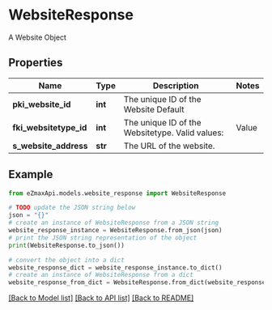 # WebsiteResponse

A Website Object

## Properties

Name | Type | Description | Notes
------------ | ------------- | ------------- | -------------
**pki_website_id** | **int** | The unique ID of the Website Default | 
**fki_websitetype_id** | **int** | The unique ID of the Websitetype.  Valid values:  |Value|Description| |-|-| |1|Website| |2|Twitter| |3|Facebook| |4|Survey| | 
**s_website_address** | **str** | The URL of the website. | 

## Example

```python
from eZmaxApi.models.website_response import WebsiteResponse

# TODO update the JSON string below
json = "{}"
# create an instance of WebsiteResponse from a JSON string
website_response_instance = WebsiteResponse.from_json(json)
# print the JSON string representation of the object
print(WebsiteResponse.to_json())

# convert the object into a dict
website_response_dict = website_response_instance.to_dict()
# create an instance of WebsiteResponse from a dict
website_response_from_dict = WebsiteResponse.from_dict(website_response_dict)
```
[[Back to Model list]](../README.md#documentation-for-models) [[Back to API list]](../README.md#documentation-for-api-endpoints) [[Back to README]](../README.md)


